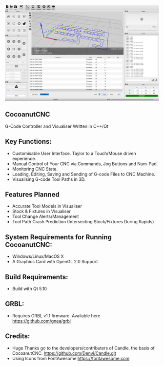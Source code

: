 ![Screenshot](github/s1.png "Screenshot")

CocoanutCNC
-----------
G-Code Controller and Visualiser Written in C++/Qt

Key Functions:
------------------------
* Customisable User Interface. Taylor to a Touch/Mouse driven experience.
* Manual Control of Your CNC via Commands, Jog Buttons and Num-Pad.
* Monitoring CNC State.
* Loading, Editing, Saving and Sending of G-code Files to CNC Machine.
* Visualising G-code Tool Paths in 3D. 

Features Planned
------------------
* Accurate Tool Models in Visualiser
* Stock & Fixtures in Visualiser
* Tool Change Alerts/Management
* Tool Path Crash Prediction (Intersecting Stock/Fixtures During Rapids)

System Requirements for Running CocoanutCNC:
-------------------
* Windows/Linux/MacOS X 
* A Graphics Card with OpenGL 2.0 Support

Build Requirements:
------------------
* Build with Qt 5.10

GRBL:
----------
* Requires GRBL v1.1 firmware. Available here https://github.com/gnea/grbl

Credits:
------------
* Huge Thanks go to the developers/contributers of Candle, the basis of CocoanutCNC. https://github.com/Denvi/Candle.git
* Using Icons from FontAwesome https://fontawesome.com
